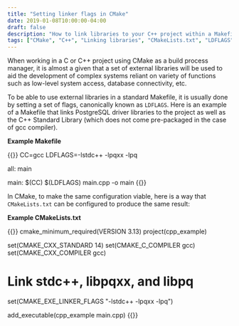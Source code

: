 ```yaml
---
title: "Setting linker flags in CMake"
date: 2019-01-08T10:00:00-04:00
draft: false
description: "How to link libraries to your C++ project within a Makefile."
tags: ["CMake", "C++", "Linking libraries", "CMakeLists.txt", "LDFLAGS"]
---
```


When working in a C or C++ project using CMake as a build process manager,
it is almost a given that a set of external libraries will be used to aid
the development of complex systems reliant on variety of functions such as
low-level system access, database connectivity, etc.

To be able to use external libraries in a standard Makefile, it is usually
done by setting a set of flags, canonically known as `LDFLAGS`. Here is an
example of a Makefile that links PostgreSQL driver libraries to the project as
well as the C++ Standard Library (which does not come pre-packaged in the case
of gcc compiler).

**Example Makefile**

{{<highlight bash>}}
CC=gcc
LDFLAGS=-lstdc++ -lpqxx -lpq

all: main

main:
	$(CC) $(LDFLAGS) main.cpp -o main
{{</highlight>}}

In CMake, to make the same configuration viable, here is a way that `CMakeLists.txt`
can be configured to produce the same result:

**Example CMakeLists.txt**

{{<highlight bash>}}
cmake_minimum_required(VERSION 3.13)
project(cpp_example)

set(CMAKE_CXX_STANDARD 14)
set(CMAKE_C_COMPILER gcc)
set(CMAKE_CXX_COMPILER gcc)

# Link stdc++, libpqxx, and libpq
set(CMAKE_EXE_LINKER_FLAGS "-lstdc++ -lpqxx -lpq")

add_executable(cpp_example main.cpp)
{{</highlight>}}
